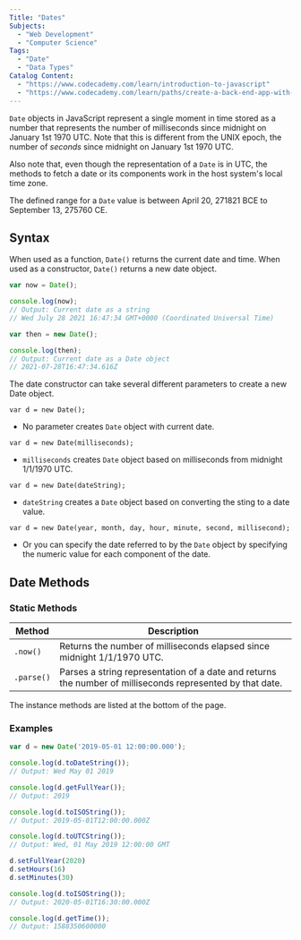```yaml
---
Title: "Dates" 
Subjects: 
  - "Web Development"
  - "Computer Science"
Tags:
  - "Date"
  - "Data Types"
Catalog Content: 
  - "https://www.codecademy.com/learn/introduction-to-javascript"
  - "https://www.codecademy.com/learn/paths/create-a-back-end-app-with-javascript"
---
```


`Date` objects in JavaScript represent a single moment in time stored as a number that represents the number of milliseconds since midnight on January 1st 1970 UTC. Note that this is different from the UNIX epoch, the number of *seconds* since midnight on January 1st 1970 UTC. 

Also note that, even though the representation of a `Date` is in UTC, the methods to fetch a date or its components work in the host system's local time zone.

The defined range for a `Date` value is between April 20, 271821 BCE to September 13, 275760 CE.

## Syntax

When used as a function, `Date()` returns the current date and time. When used as a constructor, `Date()` returns a new date object.

```javascript
var now = Date();

console.log(now);
// Output: Current date as a string
// Wed July 28 2021 16:47:34 GMT+0000 (Coordinated Universal Time)

var then = new Date();

console.log(then);
// Output: Current date as a Date object
// 2021-07-28T16:47:34.616Z
```

The date constructor can take several different parameters to create a new Date object.

`var d = new Date();`

- No parameter creates `Date` object with current date.

`var d = new Date(milliseconds);`

- `milliseconds` creates `Date` object based on milliseconds from midnight 1/1/1970 UTC.

`var d = new Date(dateString);`

- `dateString` creates a `Date` object based on converting the sting to a date value.

`var d = new Date(year, month, day, hour, minute, second, millisecond);`

- Or you can specify the date referred to by the `Date` object by specifying the numeric value for each component of the date.

## Date Methods

### Static Methods

| Method | Description |
| --- | --- |
| `.now()` | Returns the number of milliseconds elapsed since midnight 1/1/1970 UTC. |
| `.parse()` | Parses a string representation of a date and returns the number of milliseconds represented by that date. |

<!-- ### Instance Methods

Method|Description
---|---
`.getDate()`|Returns the day of the month (1-31) for the date represented by the `Date` object. (local time)
`.getDay()`|Returns the day of the week (0-6) for the date represented by the `Date` object. (local time)
`.getFullYear()`|Returns the year (4 digits for 4 digit years) for the date represented by the `Date` object. (local time)
`.getHours()`|Returns the hour (0-23) for the date represented by the `Date` object. (local time)
`.getMilliseconds()`|Returns the millisecond (0-999) for the date represented by the `Date` object. (local time)
`.getMinutes()`|Returns the minute (0-59)  for the date represented by the `Date` object. (local time)
`.getMonth()`|Returns the month (0-11) for the date represented by the `Date` object. (local time)
`.getSeconds()`|Returns the second (0-59) for the date represented by the `Date` object. (local time)
`.getTime()`|Returns the number of milliseconds from midnight 1/1/1970 UTC for the date represented by the `Date` object.
`.getTimezoneOffset()`|Returns the time zone offset in minutes for the current locale.
`.getUTCDate()`|Returns the day of the month (1-31) for the date represented by the `Date` object. (UTC time)
`.getUTCDay()`|Returns the day of the week (0-6) for the date represented by the `Date` object. (UTC time)
`.getUTCFullYear()`|Returns the year (4 digits for 4 digit years) for the date represented by the `Date` object. (UTC time)
`.getUTCHours()`|Returns the hour (0-23) for the date represented by the `Date` object. (UTC time)
`.getUTCMilliseconds()`|Returns the millisecond (0-999) for the date represented by the `Date` object. (UTC time)
`.getUTCMinutes()`|Returns the minute (0-59)  for the date represented by the `Date` object. (UTC time)
`.getUTCMonth()`|Returns the month (0-11) for the date represented by the `Date` object. (UTC time)
`.getUTCSeconds()`|Returns the second (0-59) for the date represented by the `Date` object. (UTC time)
`.setDate()`|Sets the day of the month for the `Date` object. (local time)
`.setFullYear()`|Sets the full year (4 digits for 4 digit years) for the `Date` object. (local time)
`.setHours()`|Sets the hour for the `Date` object. (local time)
`.setMilliseconds()`|Sets the milliseconds for the `Date` object. (local time)
`.setMinutes()`|Sets the minute for the `Date` object. (local time)
`.setMonth()`|Sets the month for the `Date` object. (local time)
`.setSeconds()`|Sets the second for the `Date` object. (local time)
`.setTime()`|Sets the date of the `Date` object by using milliseconds from midnight 1/1/1970 UTC.
`.setUTCDate()`|Sets the day of the month for the `Date` object. (UTC time)
`.setUTCFullYear()`|Sets the full year (4 digits for 4 digit years) for the `Date` object. (UTC time)
`.setUTCHours()`|Sets the hour for the `Date` object. (UTC time)
`.setUTCMilliseconds()`|Sets the milliseconds for the `Date` object. (UTC time)
`.setUTCMinutes()`|Sets the minute for the `Date` object. (UTC time)
`.setUTCMonth()`|Sets the month for the `Date` object. (UTC time)
`.setUTCSeconds()`|Sets the second for the `Date` object. (UTC time)
`.toDateString()`|Returns the date portion stored in the `Date` object as a human-readable string.
`.toISOString()`|Returns the date stored in the `Date` object in the IDO 8601 Extended Format.
`.toJSON()`|Returns the date using `.toISOString()` for use with `JSON.stringify()`.
`.toLocaleDateString()`|Returns the date portion stored in the `Date` object as a string based on the current locale.
`.toLocaleString()`|Returns the locale date string, overrides `Object.prototype.toLocaleString()`.
`.toLocaleTimeString()`|Returns the time portion stored in the `Date` object as a string based on the current locale. 
`.toString()`|Returns the date stored in the `Date` object as a human-readable string.
`.toTimeString()`|Returns the time portion stored in the `Date` object as a human-readable string.
`.toUTCString()`|Returns the date stored in the `Date` object as a human-readable string based on UTC timezone. -->

The instance methods are listed at the bottom of the page.

### Examples

```javascript
var d = new Date('2019-05-01 12:00:00.000');

console.log(d.toDateString());
// Output: Wed May 01 2019

console.log(d.getFullYear());  
// Output: 2019

console.log(d.toISOString());
// Output: 2019-05-01T12:00:00.000Z

console.log(d.toUTCString());
// Output: Wed, 01 May 2019 12:00:00 GMT

d.setFullYear(2020)
d.setHours(16)
d.setMinutes(30)

console.log(d.toISOString());
// Output: 2020-05-01T16:30:00.000Z

console.log(d.getTime());
// Output: 1588350600000
```
